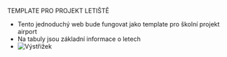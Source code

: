 TEMPLATE PRO PROJEKT LETIŠTĚ 
- Tento jednoduchý web bude fungovat jako template pro školní projekt airport 
- Na tabuly jsou základní informace o letech 
- ![Výstřižek](https://user-images.githubusercontent.com/90351003/165087637-734c720e-68e9-44b1-8265-36fa3f6da194.PNG)

